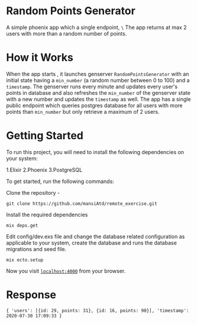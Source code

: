 # Random Points Generator

A simple phoenix app which a single endpoint, `\`
The app returns at max 2 users with more than a random number of points.

# How it Works

When the app starts , it launches genserver `RandomPointsGenerator` with an initial state having a `min_number` (a random number between 0 to 100) and a `timestamp`. The genserver runs every minute and updates every user's points in database and also refreshes the `min_number` of the genserver state with a new number and updates the `timestamp` as well. The app has a single public endpoint which queries postgres database for all users with more points than `min_number` but only retrieve a maximum of 2 users.

# Getting Started

To run this project, you will need to install the following dependencies on your system:

1.Elixir
2.Phoenix
3.PostgreSQL

To get started, run the following commands:

Clone the repository -

`git clone https://github.com/mansiAtd/remote_exercise.git`

Install the required dependencies

`mix deps.get`

Edit config/dev.exs file and change the database related configuration as applicable to your system, create the database and runs the database migrations and seed file.

`mix ecto.setup`

Now you visit [`localhost:4000`](http://localhost:4000) from your browser.

# Response

`{
  'users': [{id: 29, points: 31}, {id: 16, points: 90}],
  'timestamp': 2020-07-30 17:09:33
}`
